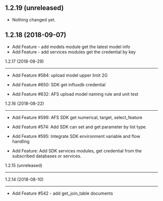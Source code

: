 1.2.19 (unreleased)
-------------------

- Nothing changed yet.


1.2.18 (2018-09-07)
-------------------

- Add Feature - add models module get the latest model info
- Add Feature - add services modules get the credential by key



1.2.17 (2018-08-29)


-------------------

- Add Feature #584: upload model upper limit 2G

- Add Feature #650: SDK get influxdb credential 

- Add Feature #632: AFS upload model naming rule and unit test


1.2.16 (2018-08-22)

-------------------


- Add Feature #599: AFS SDK get numerical, target, select_feature

- Add Feature #574: Add SDK can set and get parameter by list type.

- Add Feature #595: Integrate SDK environment variable and flow handling

- Add Feature: Add SDK services modules, get credential from the subscribed databases or services.

1.2.15 (unreleased)

-------------------

1.2.14 (2018-08-10)

-------------------

- Add Feature #542 - add get_join_table documents